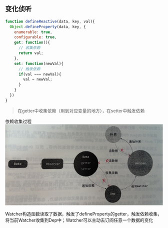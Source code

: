 <!--
 * @Author: atdow
 * @Date: 2022-02-10 21:36:03
 * @LastEditors: null
 * @LastEditTime: 2022-02-11 09:44:29
 * @Description: file description
-->
## 变化侦听
```js
function defineReactive(data, key, val){
  Object.defineProperty(data, key, {
    enumerable: true,
    configurable: true,
    get: function(){
      // 收集依赖
      return val;
    },
    set: function(newVal){
      // 触发依赖
      if(val === newVal){
        val = newVal;
      }
    }
  })
}
```
> 在getter中收集依赖（用到对应变量的地方），在setter中触发依赖

依赖收集过程
![依赖收集](./img/depCollection.png)

Watcher构造函数读取了数据，触发了defineProperty的getter，触发依赖收集，将当前Watcher收集到Dep中；Watcher可以主动去订阅任意一个数据的变化


